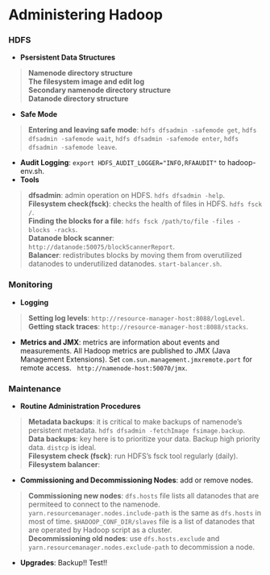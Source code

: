 # Administering Hadoop

### HDFS
* **Psersistent Data Structures**
> **Namenode directory structure**   
> **The filesystem image and edit log**   
> **Secondary namenode directory structure**   
> **Datanode directory structure**   

* **Safe Mode**
> **Entering and leaving safe mode**: `hdfs dfsadmin -safemode get`, `hdfs dfsadmin -safemode wait`, `hdfs dfsadmin -safemode enter`, `hdfs dfsadmin -safemode leave`. 

* **Audit Logging**: `export HDFS_AUDIT_LOGGER="INFO,RFAAUDIT"` to hadoop-env.sh. 
* **Tools**
> **dfsadmin**: admin operation on HDFS. `hdfs dfsadmin -help`.   
> **Filesystem check(fsck)**: checks the health of files in HDFS. `hdfs fsck /`.   
> **Finding the blocks for a file**: `hdfs fsck /path/to/file -files -blocks -racks`.   
> **Datanode block scanner**: `http://datanode:50075/blockScannerReport`.   
> **Balancer**: redistributes blocks by moving them from overutilized datanodes to underutilized datanodes. `start-balancer.sh`.   

### Monitoring
* **Logging**
> **Setting log levels**: `http://resource-manager-host:8088/logLevel`.   
> **Getting stack traces**: `http://resource-manager-host:8088/stacks`.   
* **Metrics and JMX**: metrics are information about events and measurements. All Hadoop metrics are published to JMX (Java Management Extensions). Set `com.sun.management.jmxremote.port` for remote access. ` http://namenode-host:50070/jmx`.   

### Maintenance
* **Routine Administration Procedures**
> **Metadata backups**: it is critical to make backups of namenode’s persistent metadata. `hdfs dfsadmin -fetchImage fsimage.backup`.   
> **Data backups**: key here is to prioritize your data. Backup high priority data. `distcp` is ideal.   
> **Filesystem check (fsck)**: run HDFS’s fsck tool regularly (daily).   
> **Filesystem balancer**: 
* **Commissioning and Decommissioning Nodes**: add or remove nodes. 
> **Commissioning new nodes**: `dfs.hosts` file lists all datanodes that are permiteed to connect to the namenode. `yarn.resourcemanager.nodes.include-path` is the same as `dfs.hosts` in most of time. `$HADOOP_CONF_DIR/slaves` file is a list of datanodes that are operated by Hadoop script as a cluster.   
> **Decommissioning old nodes**: use `dfs.hosts.exclude` and `yarn.resourcemanager.nodes.exclude-path` to decommission a node.  
* **Upgrades**: Backup!! Test!!

